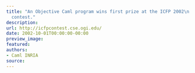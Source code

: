 ```yaml
---
title: "An Objective Caml program wins first prize at the ICFP 2002\n    programming
  contest."
description:
url: http://icfpcontest.cse.ogi.edu/
date: 2002-10-01T00:00:00-00:00
preview_image:
featured:
authors:
- Caml INRIA
source:
---
```



